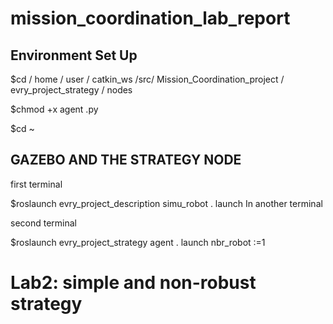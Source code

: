 # mission_coordination_lab_report
## Environment Set Up
 $cd / home / user / catkin_ws /src/ Mission_Coordination_project /
 evry_project_strategy / nodes

 $chmod +x agent .py

 $cd ~


## GAZEBO AND THE STRATEGY NODE
first terminal

$roslaunch evry_project_description simu_robot . launch
In another terminal

second terminal

$roslaunch evry_project_strategy agent . launch nbr_robot :=1
# Lab2: simple and non-robust strategy
